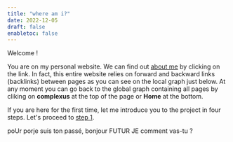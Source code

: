 ```yaml
---
title: "where am i?"
date: 2022-12-05
draft: false
enabletoc: false
---
```



Welcome !

You are on my personal website. We can find out [about me](miscellaneous/about%20me.md) by clicking on the link.
In fact, this entire website relies on forward and backward links (backlinks) between pages as you can see on the local graph just below. 
At any moment you can go back to the global graph containing all pages by cliking on **complexus** at the top of the page or **Home** at the bottom.

If you are here for the first time, let me introduce you to the project in four steps. Let's proceed to [step 1](miscellaneous/step%201.md). 

poUr porje  suis ton passé,  bonjour FUTUR JE comment vas-tu ?

